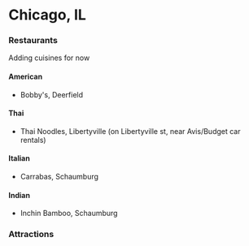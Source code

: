 # Chicago, IL

### Restaurants

Adding cuisines for now

#### American
- Bobby's, Deerfield

#### Thai
- Thai Noodles, Libertyville (on Libertyville st, near Avis/Budget car rentals)

#### Italian
- Carrabas, Schaumburg

#### Indian
- Inchin Bamboo, Schaumburg

### Attractions
